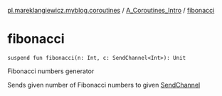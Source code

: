 [pl.mareklangiewicz.myblog.coroutines](../index.md) / [A_Coroutines_Intro](index.md) / [fibonacci](.)

# fibonacci

`suspend fun fibonacci(n: Int, c: SendChannel<Int>): Unit`

Fibonacci numbers generator

Sends given number of Fibonacci numbers to given [SendChannel](#)

